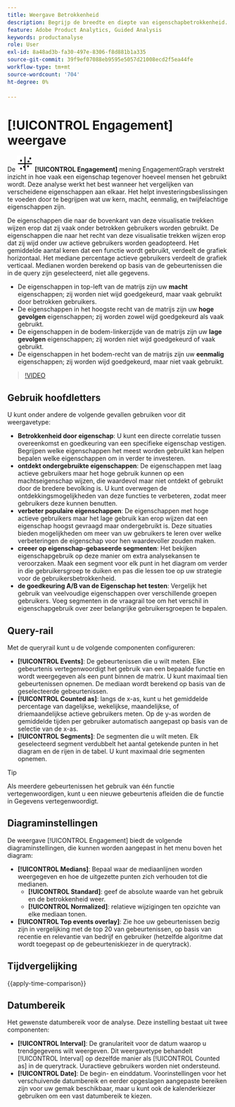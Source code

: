 ```yaml
---
title: Weergave Betrokkenheid
description: Begrijp de breedte en diepte van eigenschapbetrokkenheid.
feature: Adobe Product Analytics, Guided Analysis
keywords: productanalyse
role: User
exl-id: 8a48ad3b-fa30-497e-8306-f8d881b1a335
source-git-commit: 39f9ef07088eb9595e5057d21008ecd2f5ea44fe
workflow-type: tm+mt
source-wordcount: '704'
ht-degree: 0%

---
```


# [!UICONTROL Engagement] weergave

De ![ ](/help/assets/icons/EngagementGraph.svg) **[!UICONTROL Engagement]** mening EngagementGraph verstrekt inzicht in hoe vaak een eigenschap tegenover hoeveel mensen het gebruikt wordt. Deze analyse werkt het best wanneer het vergelijken van verscheidene eigenschappen aan elkaar. Het helpt investeringsbeslissingen te voeden door te begrijpen wat uw kern, macht, eenmalig, en twijfelachtige eigenschappen zijn.

De eigenschappen die naar de bovenkant van deze visualisatie trekken wijzen erop dat zij vaak onder betrokken gebruikers worden gebruikt. De eigenschappen die naar het recht van deze visualisatie trekken wijzen erop dat zij wijd onder uw actieve gebruikers worden geadopteerd. Het gemiddelde aantal keren dat een functie wordt gebruikt, verdeelt de grafiek horizontaal. Het mediane percentage actieve gebruikers verdeelt de grafiek verticaal. Medianen worden berekend op basis van de gebeurtenissen die in de query zijn geselecteerd, niet alle gegevens.

* De eigenschappen in top-left van de matrijs zijn uw **macht** eigenschappen; zij worden niet wijd goedgekeurd, maar vaak gebruikt door betrokken gebruikers.
* De eigenschappen in het hoogste recht van de matrijs zijn uw **hoge gevolgen** eigenschappen; zij worden zowel wijd goedgekeurd als vaak gebruikt.
* De eigenschappen in de bodem-linkerzijde van de matrijs zijn uw **lage gevolgen** eigenschappen; zij worden niet wijd goedgekeurd of vaak gebruikt.
* De eigenschappen in het bodem-recht van de matrijs zijn uw **eenmalig** eigenschappen; zij worden wijd goedgekeurd, maar niet vaak gebruikt.

>[!VIDEO](https://video.tv.adobe.com/v/3429489/&learn=on)

## Gebruik hoofdletters

U kunt onder andere de volgende gevallen gebruiken voor dit weergavetype:

* **Betrokkenheid door eigenschap**: U kunt een directe correlatie tussen overeenkomst en goedkeuring van een specifieke eigenschap vestigen. Begrijpen welke eigenschappen het meest worden gebruikt kan helpen bepalen welke eigenschappen om in verder te investeren.
* **ontdekt ondergebruikte eigenschappen**: De eigenschappen met laag actieve gebruikers maar het hoge gebruik kunnen op een machtseigenschap wijzen, die waardevol maar niet ontdekt of gebruikt door de bredere bevolking is. U kunt overwegen de ontdekkingsmogelijkheden van deze functies te verbeteren, zodat meer gebruikers deze kunnen benutten.
* **verbeter populaire eigenschappen**: De eigenschappen met hoge actieve gebruikers maar het lage gebruik kan erop wijzen dat een eigenschap hoogst gevraagd maar ondergebruikt is. Deze situaties bieden mogelijkheden om meer van uw gebruikers te leren over welke verbeteringen de eigenschap voor hen waardevoller zouden maken.
* **creeer op eigenschap-gebaseerde segmenten**: Het bekijken eigenschapgebruik op deze manier om extra analysekansen te veroorzaken. Maak een segment voor elk punt in het diagram om verder in die gebruikersgroep te duiken en pas die lessen toe op uw strategie voor de gebruikersbetrokkenheid.
* **de goedkeuring A/B van de Eigenschap het testen**: Vergelijk het gebruik van veelvoudige eigenschappen over verschillende groepen gebruikers. Voeg segmenten in de vraagrail toe om het verschil in eigenschapgebruik over zeer belangrijke gebruikersgroepen te bepalen.

## Query-rail

Met de queryrail kunt u de volgende componenten configureren:

* **[!UICONTROL Events]**: De gebeurtenissen die u wilt meten. Elke gebeurtenis vertegenwoordigt het gebruik van een bepaalde functie en wordt weergegeven als een punt binnen de matrix. U kunt maximaal tien gebeurtenissen opnemen. De mediaan wordt berekend op basis van de geselecteerde gebeurtenissen.
* **[!UICONTROL Counted as]**: langs de x-as, kunt u het gemiddelde percentage van dagelijkse, wekelijkse, maandelijkse, of driemaandelijkse actieve gebruikers meten. Op de y-as worden de gemiddelde tijden per gebruiker automatisch aangepast op basis van de selectie van de x-as.
* **[!UICONTROL Segments]**: De segmenten die u wilt meten. Elk geselecteerd segment verdubbelt het aantal getekende punten in het diagram en de rijen in de tabel. U kunt maximaal drie segmenten opnemen.

>[!TIP]
>
>Als meerdere gebeurtenissen het gebruik van één functie vertegenwoordigen, kunt u een nieuwe gebeurtenis afleiden die de functie in Gegevens vertegenwoordigt.

## Diagraminstellingen

De weergave [!UICONTROL Engagement] biedt de volgende diagraminstellingen, die kunnen worden aangepast in het menu boven het diagram:

* **[!UICONTROL Medians]**: Bepaal waar de mediaanlijnen worden weergegeven en hoe de uitgezette punten zich verhouden tot die medianen.
   * **[!UICONTROL Standard]**: geef de absolute waarde van het gebruik en de betrokkenheid weer.
   * **[!UICONTROL Normalized]**: relatieve wijzigingen ten opzichte van elke mediaan tonen.
* **[!UICONTROL Top events overlay]**: Zie hoe uw gebeurtenissen bezig zijn in vergelijking met de top 20 van gebeurtenissen, op basis van recentie en relevantie van bedrijf en gebruiker (hetzelfde algoritme dat wordt toegepast op de gebeurteniskiezer in de querytrack).

## Tijdvergelijking

{{apply-time-comparison}}

## Datumbereik

Het gewenste datumbereik voor de analyse. Deze instelling bestaat uit twee componenten:

* **[!UICONTROL Interval]**: De granulariteit voor de datum waarop u trendgegevens wilt weergeven. Dit weergavetype behandelt [!UICONTROL Interval] op dezelfde manier als [!UICONTROL Counted as] in de querytrack. Uuractieve gebruikers worden niet ondersteund.
* **[!UICONTROL Date]**: De begin- en einddatum. Voorinstellingen voor het verschuivende datumbereik en eerder opgeslagen aangepaste bereiken zijn voor uw gemak beschikbaar, maar u kunt ook de kalenderkiezer gebruiken om een vast datumbereik te kiezen.
